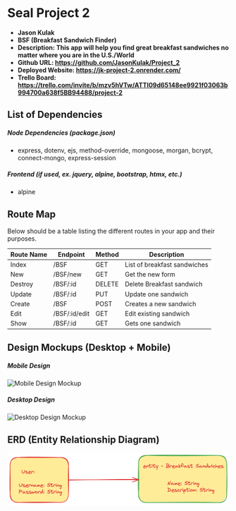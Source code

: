 # Seal Project 2

- **Jason Kulak**
- **BSF (Breakfast Sandwich Finder)**
- **Description: This app will help you find great breakfast sandwiches no matter where you are in the U.S./World**
- **Github URL: https://github.com/JasonKulak/Project_2**
- **Deployed Website: https://jk-project-2.onrender.com/**
- **Trello Board: https://trello.com/invite/b/mzv5hVTw/ATTI09d65148ee9921f03063b994700a638f5BB94488/project-2**

## List of Dependencies

##### Node Dependencies (package.json)

- express, dotenv, ejs, method-override, mongoose, morgan, bcrypt, connect-mongo, express-session

##### Frontend (if used, ex. jquery, alpine, bootstrap, htmx, etc.)

- alpine

## Route Map

Below should be a table listing the different routes in your app and their purposes.

|  Route Name |   Endpoint    | Method | Description |
|-------------|---------------|--------|-------------|
|    Index    | /BSF          | GET    | List of breakfast sandwiches
|    New      | /BSF/new      | GET    | Get the new form
|    Destroy  | /BSF/:id      | DELETE | Delete Breakfast sandwich
|    Update   | /BSF/:id      | PUT    | Update one sandwich
|    Create   | /BSF          | POST   | Creates a new sandwich
|    Edit     | /BSF/:id/edit | GET    | Edit existing sandwich
|    Show     | /BSF/:id      | GET    | Gets one sandwich


## Design Mockups (Desktop + Mobile)

##### Mobile Design

![Mobile Design Mockup](https://i.imgur.com/RBo36RG.jpg)

##### Desktop Design

![Desktop Design Mockup](https://i.imgur.com/xjQTHKO.jpg?1)

## ERD (Entity Relationship Diagram)

![Entity Relationship Diagram](image.png)